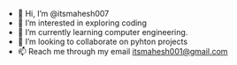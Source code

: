 - 👋 Hi, I’m @itsmahesh007
- 👀 I’m interested in exploring coding
- 🌱 I’m currently learning computer engineering.
- 💞️ I’m looking to collaborate on pyhton projects
- 📫 Reach me through my email itsmahesh001@gmail.com

<!---
itsmahesh007/itsmahesh007 is a ✨ special ✨ repository because its `README.md` (this file) appears on your GitHub profile.
You can click the Preview link to take a look at your changes.
--->
